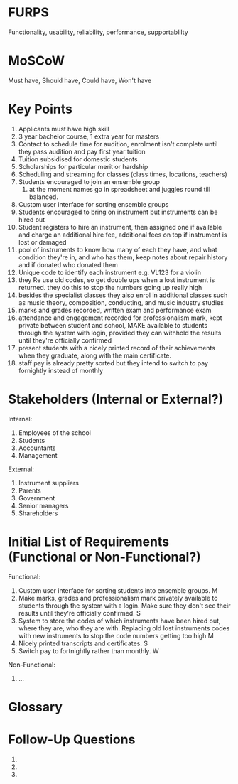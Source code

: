 # FURPS
Functionality, usability, reliability, performance, supportablilty

# MoSCoW
Must have, Should have, Could have, Won't have

# Key Points
1. Applicants must have high skill
2. 3 year bachelor course, 1 extra year for masters
3. Contact to schedule time for audition, enrolment isn't complete until they pass audition and pay first year tuition
4. Tuition subsidised for domestic students
5. Scholarships for particular merit or hardship
6. Scheduling and streaming for classes (class times, locations, teachers)
7. Students encouraged to join an ensemble group
   1. at the moment names go in spreadsheet and juggles round till balanced.
8. Custom user interface for sorting ensemble groups
9. Students encouraged to bring on instrument but instruments can be hired out
10. Student registers to hire an instrument, then assigned one if available and charge an additional hire fee, additional fees on top if instrument is lost or damaged
11. pool of instruments to know how many of each they have, and what condition they're in, and who has them, keep notes about repair history and if donated who donated them
12. Unique code to identify each instrument e.g. VL123 for a violin
13. they Re use old codes, so get double ups when a lost instrument is returned. they do this to stop the numbers going up really high
14. besides the specialist classes they also enrol in additional classes such as music theory, composition, conducting, and music industry studies
15. marks and grades recorded, written exam and performance exam
16. attendance and engagement recorded for professionalism mark, kept private between student and school, MAKE available to students through the system with login, provided they can withhold the results until they're officially confirmed
17. present students with a nicely printed record of their achievements when they graduate, along with the main certificate.
18. staff pay is already pretty sorted but they intend to switch to pay fornightly instead of monthly

# Stakeholders (Internal or External?)
Internal:
1. Employees of the school
2. Students
3. Accountants
4. Management
   
External:
1. Instrument suppliers
2. Parents
3. Government
4. Senior managers
5. Shareholders

# Initial List of Requirements (Functional or Non-Functional?)
Functional:
1. Custom user interface for sorting students into ensemble groups. M
2. Make marks, grades and professionalism mark privately available to students through the system with a login. Make sure they don't see their results until they're officially confirmed. S
3. System to store the codes of which instruments have been hired out, where they are, who they are with. Replacing old lost instruments codes with new instruments to stop the code numbers getting too high M
4. Nicely printed transcripts and certificates. S
5. Switch pay to fortnightly rather than monthly. W

Non-Functional:
1. ...

# Glossary


# Follow-Up Questions
1. 
2. 
3. 